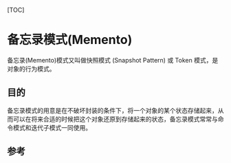 [TOC]

# 备忘录模式(Memento)

备忘录(Memento)模式又叫做快照模式 (Snapshot Pattern) 或 Token 模式，是对象的行为模式。


## 目的

备忘录模式的用意是在不破坏封装的条件下，将一个对象的某个状态存储起来，从而可以在将来合适的时候把这个对象还原到存储起来的状态，备忘录模式常常与命令模式和迭代子模式一同使用。


## 参考 
<!--stackedit_data:
eyJoaXN0b3J5IjpbMTE5OTM1MzU3OF19
-->